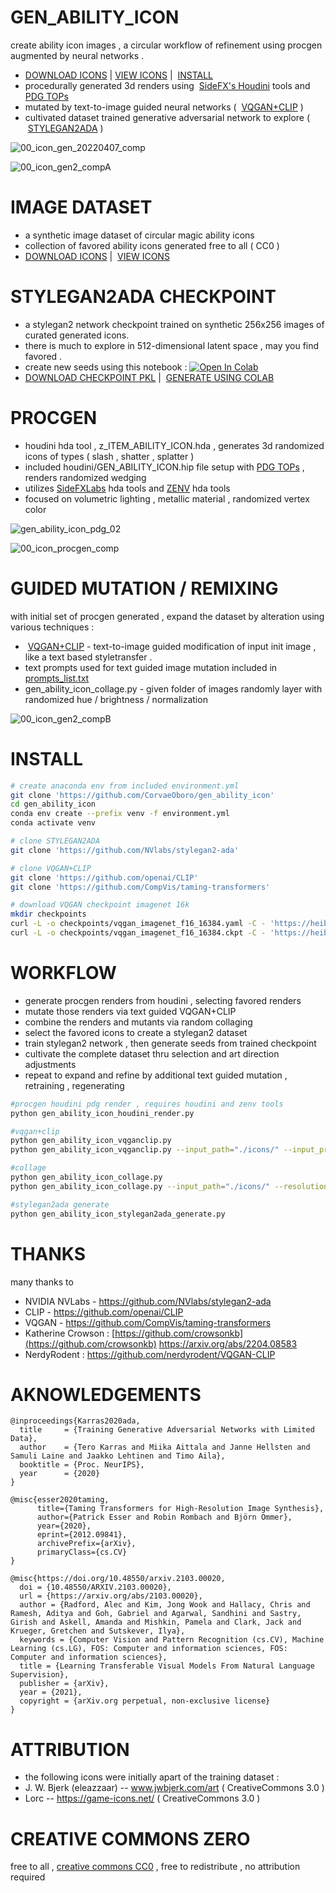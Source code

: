 # GEN_ABILITY_ICON
create ability icon images , a circular workflow of refinement using procgen augmented by neural networks .
- [DOWNLOAD ICONS](https://github.com/CorvaeOboro/gen_ability_icon/archive/refs/heads/master.zip) |  [VIEW ICONS](https://corvaeoboro.github.io/gen_ability_icon/gen_ability_icon_all.htm) |  [INSTALL](https://github.com/CorvaeOboro/gen_ability_icon#install)
- procedurally generated 3d renders using  [SideFX's Houdini](https://www.sidefx.com/) tools and [PDG TOPs](https://www.sidefx.com/products/pdg/) 
- mutated by text-to-image guided neural networks (  [VQGAN+CLIP](https://github.com/CompVis/taming-transformers) )
- cultivated dataset trained generative adversarial network to explore (  [STYLEGAN2ADA](https://github.com/NVlabs/stylegan2-ada) )

![00_icon_gen_20220407_comp](https://raw.githubusercontent.com/CorvaeOboro/gen_ability_icon/master/docs/00_icon_gen4_vqB_comp_0.jpg?raw=true "00_icon_gen_20220407_comp")

![00_icon_gen2_compA](https://raw.githubusercontent.com/CorvaeOboro/gen_ability_icon/master/docs/gen_ability_icon_process.jpg?raw=true "00_icon_gen2_compA")

# IMAGE DATASET
- a synthetic image dataset of circular magic ability icons
- collection of favored ability icons generated free to all ( CC0 )
- [DOWNLOAD ICONS](https://github.com/CorvaeOboro/gen_ability_icon/archive/refs/heads/master.zip) |  [VIEW ICONS](https://corvaeoboro.github.io/gen_ability_icon/gen_ability_icon_all.htm)

# STYLEGAN2ADA CHECKPOINT
- a stylegan2 network checkpoint trained on synthetic 256x256 images of curated generated icons.
- there is much to explore in 512-dimensional latent space , may you find favored .
- create new seeds using this notebook : [![Open In Colab](https://colab.research.google.com/assets/colab-badge.svg)](https://colab.research.google.com/drive/1ZjLNer1pg6HluzxknAtPu0fQ2wDCvsxQ?authuser=0)
- [DOWNLOAD CHECKPOINT PKL](https://github.com/CorvaeOboro/gen_ability_icon/releases/download/gen_ability_icon_stylegan2ada_20220801/gen_ability_icon_stylegan2ada_20220801.pkl ) |  [GENERATE USING COLAB](https://colab.research.google.com/drive/1ZjLNer1pg6HluzxknAtPu0fQ2wDCvsxQ?authuser=0)

# PROCGEN
- houdini hda tool , z_ITEM_ABILITY_ICON.hda , generates 3d randomized icons of types ( slash , shatter , splatter ) 
- included houdini/GEN_ABILITY_ICON.hip file setup with [PDG TOPs](https://www.sidefx.com/products/pdg/) , renders randomized wedging  
- utilizes [SideFXLabs](https://github.com/sideeffects/SideFXLabs) hda tools and [ZENV](https://github.com/CorvaeOboro/zenv) hda tools 
- focused on volumetric lighting , metallic material , randomized vertex color

![gen_ability_icon_pdg_02](https://raw.githubusercontent.com/CorvaeOboro/gen_ability_icon/master/docs/gen_ability_icon_pdg_02.jpg?raw=true "gen_ability_icon_pdg_02")

![00_icon_procgen_comp](https://raw.githubusercontent.com/CorvaeOboro/gen_ability_icon/master/docs/00_icon_procgen_comp.jpg?raw=true "00_icon_procgen_comp")

# GUIDED MUTATION / REMIXING
with initial set of procgen generated , expand the dataset by alteration using various techniques :
-  [VQGAN+CLIP](https://github.com/CompVis/taming-transformers)  - text-to-image guided modification of input init image , like a text based styletransfer . 
- text prompts used for text guided image mutation included in [prompts_list.txt](https://github.com/CorvaeOboro/gen_ability_icon/blob/master/prompts_list.txt)
- gen_ability_icon_collage.py - given folder of images randomly layer with randomized hue / brightness / normalization 

![00_icon_gen2_compB](https://raw.githubusercontent.com/CorvaeOboro/gen_ability_icon/master/docs/00_icon_gen2_compB.jpg?raw=true "00_icon_gen2_compB")

# INSTALL

```.bash
# create anaconda env from included environment.yml
git clone 'https://github.com/CorvaeOboro/gen_ability_icon'
cd gen_ability_icon
conda env create --prefix venv -f environment.yml
conda activate venv

# clone STYLEGAN2ADA
git clone 'https://github.com/NVlabs/stylegan2-ada'

# clone VQGAN+CLIP 
git clone 'https://github.com/openai/CLIP'
git clone 'https://github.com/CompVis/taming-transformers'

# download VQGAN checkpoint imagenet 16k
mkdir checkpoints
curl -L -o checkpoints/vqgan_imagenet_f16_16384.yaml -C - 'https://heibox.uni-heidelberg.de/d/a7530b09fed84f80a887/files/?p=%2Fconfigs%2Fmodel.yaml&dl=1' #ImageNet 16384
curl -L -o checkpoints/vqgan_imagenet_f16_16384.ckpt -C - 'https://heibox.uni-heidelberg.de/d/a7530b09fed84f80a887/files/?p=%2Fckpts%2Flast.ckpt&dl=1' #ImageNet 16384
```

# WORKFLOW
- generate procgen renders from houdini , selecting favored renders
- mutate those renders via text guided VQGAN+CLIP 
- combine the renders and mutants via random collaging 
- select the favored icons to create a stylegan2 dataset 
- train stylegan2 network , then generate seeds from trained checkpoint
- cultivate the complete dataset thru selection and art direction adjustments 
- repeat to expand and refine by additional text guided mutation , retraining , regenerating

```.bash
#procgen houdini pdg render , requires houdini and zenv tools
python gen_ability_icon_houdini_render.py

#vqgan+clip 
python gen_ability_icon_vqganclip.py  
python gen_ability_icon_vqganclip.py --input_path="./icons/" --input_prompt_list="prompts_list.txt" 

#collage 
python gen_ability_icon_collage.py
python gen_ability_icon_collage.py --input_path="./icons/" --resolution=256

#stylegan2ada generate 
python gen_ability_icon_stylegan2ada_generate.py
```

# THANKS
many thanks to 
- NVIDIA NVLabs - https://github.com/NVlabs/stylegan2-ada
- CLIP - https://github.com/openai/CLIP
- VQGAN - https://github.com/CompVis/taming-transformers
- Katherine Crowson : [https://github.com/crowsonkb](https://github.com/crowsonkb)  https://arxiv.org/abs/2204.08583
- NerdyRodent : https://github.com/nerdyrodent/VQGAN-CLIP

# AKNOWLEDGEMENTS
```
@inproceedings{Karras2020ada,
  title     = {Training Generative Adversarial Networks with Limited Data},
  author    = {Tero Karras and Miika Aittala and Janne Hellsten and Samuli Laine and Jaakko Lehtinen and Timo Aila},
  booktitle = {Proc. NeurIPS},
  year      = {2020}
}
```
```
@misc{esser2020taming,
      title={Taming Transformers for High-Resolution Image Synthesis}, 
      author={Patrick Esser and Robin Rombach and Björn Ommer},
      year={2020},
      eprint={2012.09841},
      archivePrefix={arXiv},
      primaryClass={cs.CV}
}
```
```
@misc{https://doi.org/10.48550/arxiv.2103.00020,
  doi = {10.48550/ARXIV.2103.00020},
  url = {https://arxiv.org/abs/2103.00020},
  author = {Radford, Alec and Kim, Jong Wook and Hallacy, Chris and Ramesh, Aditya and Goh, Gabriel and Agarwal, Sandhini and Sastry, Girish and Askell, Amanda and Mishkin, Pamela and Clark, Jack and Krueger, Gretchen and Sutskever, Ilya},
  keywords = {Computer Vision and Pattern Recognition (cs.CV), Machine Learning (cs.LG), FOS: Computer and information sciences, FOS: Computer and information sciences},
  title = {Learning Transferable Visual Models From Natural Language Supervision},
  publisher = {arXiv},
  year = {2021},
  copyright = {arXiv.org perpetual, non-exclusive license}
}
```

# ATTRIBUTION
- the following icons were initially apart of the training dataset :
- J. W. Bjerk (eleazzaar) -- www.jwbjerk.com/art  ( CreativeCommons 3.0 )
- Lorc -- https://game-icons.net/ ( CreativeCommons 3.0 ) 

# CREATIVE COMMONS ZERO 
free to all , [creative commons CC0](https://creativecommons.org/publicdomain/zero/1.0/) , free to redistribute , no attribution required